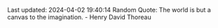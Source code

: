 Last updated: 2024-04-02 19:40:14
Random Quote: The world is but a canvas to the imagination. - Henry David Thoreau